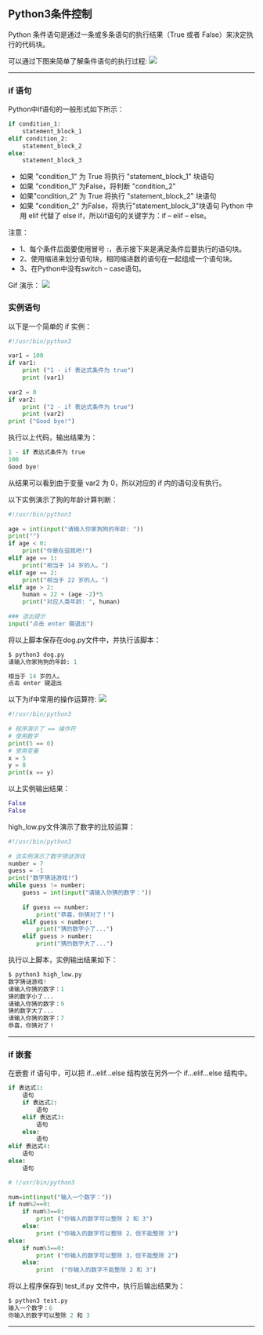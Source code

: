 ## **Python3条件控制**
Python 条件语句是通过一条或多条语句的执行结果（True 或者 False）来决定执行的代码块。  

可以通过下图来简单了解条件语句的执行过程:
![](https://github.com/anmiaru/python3/raw/master/image/15-1.jpg)

---

### **if 语句**
Python中if语句的一般形式如下所示：
```python
if condition_1:
    statement_block_1
elif condition_2:
    statement_block_2
else:
    statement_block_3
```
* 如果 "condition_1" 为 True 将执行 "statement_block_1" 块语句
* 如果 "condition_1" 为False，将判断 "condition_2"
* 如果"condition_2" 为 True 将执行 "statement_block_2" 块语句
* 如果 "condition_2" 为False，将执行"statement_block_3"块语句
Python 中用 elif 代替了 else if，所以if语句的关键字为：if – elif – else。

注意：

* 1、每个条件后面要使用冒号 :，表示接下来是满足条件后要执行的语句块。
* 2、使用缩进来划分语句块，相同缩进数的语句在一起组成一个语句块。
* 3、在Python中没有switch – case语句。

Gif 演示：
![](https://github.com/anmiaru/python3/raw/master/image/15-2.gif)

### **实例语句**
以下是一个简单的 if 实例：
```python
#!/usr/bin/python3
 
var1 = 100
if var1:
    print ("1 - if 表达式条件为 true")
    print (var1)
 
var2 = 0
if var2:
    print ("2 - if 表达式条件为 true")
    print (var2)
print ("Good bye!")
```

执行以上代码，输出结果为：
```python
1 - if 表达式条件为 true
100
Good bye!
```
从结果可以看到由于变量 var2 为 0，所以对应的 if 内的语句没有执行。

以下实例演示了狗的年龄计算判断：
```python
#!/usr/bin/python3
 
age = int(input("请输入你家狗狗的年龄: "))
print("")
if age < 0:
    print("你是在逗我吧!")
elif age == 1:
    print("相当于 14 岁的人。")
elif age == 2:
    print("相当于 22 岁的人。")
elif age > 2:
    human = 22 + (age -2)*5
    print("对应人类年龄: ", human)
 
### 退出提示
input("点击 enter 键退出")
```
将以上脚本保存在dog.py文件中，并执行该脚本：
```python
$ python3 dog.py 
请输入你家狗狗的年龄: 1

相当于 14 岁的人。
点击 enter 键退出
```
以下为if中常用的操作运算符:
![](https://github.com/anmiaru/python3/raw/master/image/15-3.png)

```python
#!/usr/bin/python3
 
# 程序演示了 == 操作符
# 使用数字
print(5 == 6)
# 使用变量
x = 5
y = 8
print(x == y)
```

以上实例输出结果：
```python
False
False
```

high_low.py文件演示了数字的比较运算：
```python
#!/usr/bin/python3 
 
# 该实例演示了数字猜谜游戏
number = 7
guess = -1
print("数字猜谜游戏!")
while guess != number:
    guess = int(input("请输入你猜的数字："))
 
    if guess == number:
        print("恭喜，你猜对了！")
    elif guess < number:
        print("猜的数字小了...")
    elif guess > number:
        print("猜的数字大了...")
```

执行以上脚本，实例输出结果如下：
```python
$ python3 high_low.py 
数字猜谜游戏!
请输入你猜的数字：1
猜的数字小了...
请输入你猜的数字：9
猜的数字大了...
请输入你猜的数字：7
恭喜，你猜对了！
```
---

### **if 嵌套**
在嵌套 if 语句中，可以把 if...elif...else 结构放在另外一个 if...elif...else 结构中。
```python
if 表达式1:
    语句
    if 表达式2:
        语句
    elif 表达式3:
        语句
    else:
        语句
elif 表达式4:
    语句
else:
    语句
```
```python
# !/usr/bin/python3
 
num=int(input("输入一个数字："))
if num%2==0:
    if num%3==0:
        print ("你输入的数字可以整除 2 和 3")
    else:
        print ("你输入的数字可以整除 2，但不能整除 3")
else:
    if num%3==0:
        print ("你输入的数字可以整除 3，但不能整除 2")
    else:
        print  ("你输入的数字不能整除 2 和 3")
```
将以上程序保存到 test_if.py 文件中，执行后输出结果为：
```python
$ python3 test.py 
输入一个数字：6
你输入的数字可以整除 2 和 3
```
---

